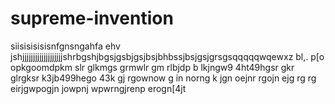 # supreme-invention
siisisisisisnfgnsngahfa ehv jshjjjjjjjjjjjjjjjjjjjshrbgshjbgsjgsbjgsjbsjbhbssjbsjgsjgrsgsqqqqqwqewxz bl,. p[o opkgoomdpkm slr glkmgs grmwlr gm rlbjdp b lkjngw9 4ht49hgsr gkr glrgksr k3jb499hego 43k gj rgownow  g in norng k jgn oejnr rgojn ejg rg rg eirjgwpogjn jowpnj wpwrngjrenp erogn[4jt
